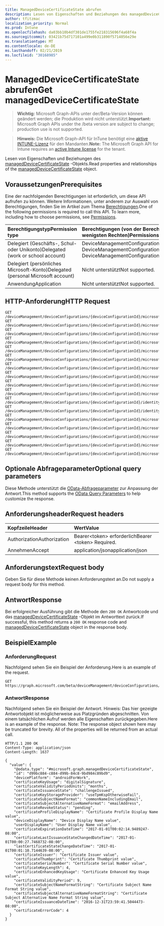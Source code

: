 ```yaml
---
title: ManagedDeviceCertificateState abrufen
description: Lesen von Eigenschaften und Beziehungen des managedDeviceCertificateState-Objekts.
author: tfitzmac
localization_priority: Normal
ms.prod: Intune
ms.openlocfilehash: da03bb10b4df301de1755fe218315696f4a68f4a
ms.sourcegitcommit: 03421b75d717101a499e0b311890f5714056e29e
ms.translationtype: MT
ms.contentlocale: de-DE
ms.lasthandoff: 02/21/2019
ms.locfileid: "30168985"
---
```

# <a name="get-manageddevicecertificatestate"></a><span data-ttu-id="d5705-103">ManagedDeviceCertificateState abrufen</span><span class="sxs-lookup"><span data-stu-id="d5705-103">Get managedDeviceCertificateState</span></span>

> <span data-ttu-id="d5705-104">**Wichtig:** Microsoft Graph-APIs unter der/Beta-Version können geändert werden; die Produktion wird nicht unterstützt.</span><span class="sxs-lookup"><span data-stu-id="d5705-104">**Important:** Microsoft Graph APIs under the /beta version are subject to change; production use is not supported.</span></span>

> <span data-ttu-id="d5705-105">**Hinweis:** Die Microsoft Graph-API für InTune benötigt eine [aktive INTUNE-Lizenz](https://go.microsoft.com/fwlink/?linkid=839381) für den Mandanten.</span><span class="sxs-lookup"><span data-stu-id="d5705-105">**Note:** The Microsoft Graph API for Intune requires an [active Intune license](https://go.microsoft.com/fwlink/?linkid=839381) for the tenant.</span></span>

<span data-ttu-id="d5705-106">Lesen von Eigenschaften und Beziehungen des [managedDeviceCertificateState](../resources/intune-deviceconfig-manageddevicecertificatestate.md) -Objekts.</span><span class="sxs-lookup"><span data-stu-id="d5705-106">Read properties and relationships of the [managedDeviceCertificateState](../resources/intune-deviceconfig-manageddevicecertificatestate.md) object.</span></span>

## <a name="prerequisites"></a><span data-ttu-id="d5705-107">Voraussetzungen</span><span class="sxs-lookup"><span data-stu-id="d5705-107">Prerequisites</span></span>
<span data-ttu-id="d5705-p101">Eine der nachfolgenden Berechtigungen ist erforderlich, um diese API aufrufen zu können. Weitere Informationen, unter anderem zur Auswahl von Berechtigungen, finden Sie im Artikel zum Thema [Berechtigungen](/concepts/permissions-reference.md).</span><span class="sxs-lookup"><span data-stu-id="d5705-p101">One of the following permissions is required to call this API. To learn more, including how to choose permissions, see [Permissions](/concepts/permissions-reference.md).</span></span>

|<span data-ttu-id="d5705-110">Berechtigungstyp</span><span class="sxs-lookup"><span data-stu-id="d5705-110">Permission type</span></span>|<span data-ttu-id="d5705-111">Berechtigungen (von der Berechtigung mit den meisten Rechten zu der mit den wenigsten Rechten)</span><span class="sxs-lookup"><span data-stu-id="d5705-111">Permissions (from most to least privileged)</span></span>|
|:---|:---|
|<span data-ttu-id="d5705-112">Delegiert (Geschäfts-, Schul- oder Unikonto)</span><span class="sxs-lookup"><span data-stu-id="d5705-112">Delegated (work or school account)</span></span>|<span data-ttu-id="d5705-113">DeviceManagementConfiguration.ReadWrite.All, DeviceManagementConfiguration.Read.All</span><span class="sxs-lookup"><span data-stu-id="d5705-113">DeviceManagementConfiguration.ReadWrite.All, DeviceManagementConfiguration.Read.All</span></span>|
|<span data-ttu-id="d5705-114">Delegiert (persönliches Microsoft-Konto)</span><span class="sxs-lookup"><span data-stu-id="d5705-114">Delegated (personal Microsoft account)</span></span>|<span data-ttu-id="d5705-115">Nicht unterstützt</span><span class="sxs-lookup"><span data-stu-id="d5705-115">Not supported.</span></span>|
|<span data-ttu-id="d5705-116">Anwendung</span><span class="sxs-lookup"><span data-stu-id="d5705-116">Application</span></span>|<span data-ttu-id="d5705-117">Nicht unterstützt</span><span class="sxs-lookup"><span data-stu-id="d5705-117">Not supported.</span></span>|

## <a name="http-request"></a><span data-ttu-id="d5705-118">HTTP-Anforderung</span><span class="sxs-lookup"><span data-stu-id="d5705-118">HTTP Request</span></span>
<!-- {
  "blockType": "ignored"
}
-->
``` http
GET /deviceManagement/deviceConfigurations/{deviceConfigurationId}/microsoft.graph.iosPkcsCertificateProfile/managedDeviceCertificateStates/{managedDeviceCertificateStateId}
GET /deviceManagement/deviceConfigurations/{deviceConfigurationId}/microsoft.graph.iosScepCertificateProfile/managedDeviceCertificateStates/{managedDeviceCertificateStateId}
GET /deviceManagement/deviceConfigurations/{deviceConfigurationId}/microsoft.graph.macOSScepCertificateProfile/managedDeviceCertificateStates/{managedDeviceCertificateStateId}
GET /deviceManagement/deviceConfigurations/{deviceConfigurationId}/microsoft.graph.androidPkcsCertificateProfile/managedDeviceCertificateStates/{managedDeviceCertificateStateId}
GET /deviceManagement/deviceConfigurations/{deviceConfigurationId}/microsoft.graph.androidScepCertificateProfile/managedDeviceCertificateStates/{managedDeviceCertificateStateId}
GET /deviceManagement/deviceConfigurations/{deviceConfigurationId}/microsoft.graph.iosImportedPFXCertificateProfile/managedDeviceCertificateStates/{managedDeviceCertificateStateId}
GET /deviceManagement/deviceConfigurations/{deviceConfigurationId}/microsoft.graph.macOSImportedPFXCertificateProfile/managedDeviceCertificateStates/{managedDeviceCertificateStateId}
GET /deviceManagement/deviceConfigurations/{deviceConfigurationId}/microsoft.graph.androidImportedPFXCertificateProfile/managedDeviceCertificateStates/{managedDeviceCertificateStateId}
GET /deviceManagement/deviceConfigurations/{deviceConfigurationId}/microsoft.graph.androidWorkProfileScepCertificateProfile/managedDeviceCertificateStates/{managedDeviceCertificateStateId}
GET /deviceManagement/deviceConfigurations/{deviceConfigurationId}/microsoft.graph.androidForWorkImportedPFXCertificateProfile/managedDeviceCertificateStates/{managedDeviceCertificateStateId}
GET /deviceManagement/deviceConfigurations/{deviceConfigurationId}/identityCertificate/microsoft.graph.androidForWorkPkcsCertificateProfile/managedDeviceCertificateStates/{managedDeviceCertificateStateId}
GET /deviceManagement/deviceConfigurations/{deviceConfigurationId}/identityCertificate/microsoft.graph.androidForWorkScepCertificateProfile/managedDeviceCertificateStates/{managedDeviceCertificateStateId}
GET /deviceManagement/deviceConfigurations/{deviceConfigurationId}/microsoft.graph.windowsPhone81VpnConfiguration/identityCertificate/microsoft.graph.windowsPhone81SCEPCertificateProfile/managedDeviceCertificateStates/{managedDeviceCertificateStateId}
GET /deviceManagement/deviceConfigurations/{deviceConfigurationId}/microsoft.graph.windowsWifiEnterpriseEAPConfiguration/identityCertificateForClientAuthentication/microsoft.graph.windows10PkcsCertificateProfile/managedDeviceCertificateStates/{managedDeviceCertificateStateId}
GET /deviceManagement/deviceConfigurations/{deviceConfigurationId}/microsoft.graph.windowsWifiEnterpriseEAPConfiguration/identityCertificateForClientAuthentication/microsoft.graph.windows81SCEPCertificateProfile/managedDeviceCertificateStates/{managedDeviceCertificateStateId}
GET /deviceManagement/deviceConfigurations/{deviceConfigurationId}/microsoft.graph.windowsWifiEnterpriseEAPConfiguration/identityCertificateForClientAuthentication/microsoft.graph.windows10ImportedPFXCertificateProfile/managedDeviceCertificateStates/{managedDeviceCertificateStateId}
GET /deviceManagement/deviceConfigurations/{deviceConfigurationId}/microsoft.graph.windowsWifiEnterpriseEAPConfiguration/identityCertificateForClientAuthentication/microsoft.graph.windowsPhone81ImportedPFXCertificateProfile/managedDeviceCertificateStates/{managedDeviceCertificateStateId}
```

## <a name="optional-query-parameters"></a><span data-ttu-id="d5705-119">Optionale Abfrageparameter</span><span class="sxs-lookup"><span data-stu-id="d5705-119">Optional query parameters</span></span>
<span data-ttu-id="d5705-120">Diese Methode unterstützt die [OData-Abfrageparameter](https://docs.microsoft.com/en-us/graph/query-parameters) zur Anpassung der Antwort.</span><span class="sxs-lookup"><span data-stu-id="d5705-120">This method supports the [OData Query Parameters](https://docs.microsoft.com/en-us/graph/query-parameters) to help customize the response.</span></span>

## <a name="request-headers"></a><span data-ttu-id="d5705-121">Anforderungsheader</span><span class="sxs-lookup"><span data-stu-id="d5705-121">Request headers</span></span>
|<span data-ttu-id="d5705-122">Kopfzeile</span><span class="sxs-lookup"><span data-stu-id="d5705-122">Header</span></span>|<span data-ttu-id="d5705-123">Wert</span><span class="sxs-lookup"><span data-stu-id="d5705-123">Value</span></span>|
|:---|:---|
|<span data-ttu-id="d5705-124">Authorization</span><span class="sxs-lookup"><span data-stu-id="d5705-124">Authorization</span></span>|<span data-ttu-id="d5705-125">Bearer&lt;token&gt; erforderlich</span><span class="sxs-lookup"><span data-stu-id="d5705-125">Bearer &lt;token&gt; Required.</span></span>|
|<span data-ttu-id="d5705-126">Annehmen</span><span class="sxs-lookup"><span data-stu-id="d5705-126">Accept</span></span>|<span data-ttu-id="d5705-127">application/json</span><span class="sxs-lookup"><span data-stu-id="d5705-127">application/json</span></span>|

## <a name="request-body"></a><span data-ttu-id="d5705-128">Anforderungstext</span><span class="sxs-lookup"><span data-stu-id="d5705-128">Request body</span></span>
<span data-ttu-id="d5705-129">Geben Sie für diese Methode keinen Anforderungstext an.</span><span class="sxs-lookup"><span data-stu-id="d5705-129">Do not supply a request body for this method.</span></span>

## <a name="response"></a><span data-ttu-id="d5705-130">Antwort</span><span class="sxs-lookup"><span data-stu-id="d5705-130">Response</span></span>
<span data-ttu-id="d5705-131">Bei erfolgreicher Ausführung gibt die Methode den `200 OK` Antwortcode und das [managedDeviceCertificateState](../resources/intune-deviceconfig-manageddevicecertificatestate.md) -Objekt im Antworttext zurück.</span><span class="sxs-lookup"><span data-stu-id="d5705-131">If successful, this method returns a `200 OK` response code and [managedDeviceCertificateState](../resources/intune-deviceconfig-manageddevicecertificatestate.md) object in the response body.</span></span>

## <a name="example"></a><span data-ttu-id="d5705-132">Beispiel</span><span class="sxs-lookup"><span data-stu-id="d5705-132">Example</span></span>

### <a name="request"></a><span data-ttu-id="d5705-133">Anforderung</span><span class="sxs-lookup"><span data-stu-id="d5705-133">Request</span></span>
<span data-ttu-id="d5705-134">Nachfolgend sehen Sie ein Beispiel der Anforderung.</span><span class="sxs-lookup"><span data-stu-id="d5705-134">Here is an example of the request.</span></span>
``` http
GET https://graph.microsoft.com/beta/deviceManagement/deviceConfigurations/{deviceConfigurationId}/microsoft.graph.iosPkcsCertificateProfile/managedDeviceCertificateStates/{managedDeviceCertificateStateId}
```

### <a name="response"></a><span data-ttu-id="d5705-135">Antwort</span><span class="sxs-lookup"><span data-stu-id="d5705-135">Response</span></span>
<span data-ttu-id="d5705-p102">Nachfolgend sehen Sie ein Beispiel der Antwort. Hinweis: Das hier gezeigte Antwortobjekt ist möglicherweise aus Platzgründen abgeschnitten. Von einem tatsächlichen Aufruf werden alle Eigenschaften zurückgegeben.</span><span class="sxs-lookup"><span data-stu-id="d5705-p102">Here is an example of the response. Note: The response object shown here may be truncated for brevity. All of the properties will be returned from an actual call.</span></span>
``` http
HTTP/1.1 200 OK
Content-Type: application/json
Content-Length: 1637

{
  "value": {
    "@odata.type": "#microsoft.graph.managedDeviceCertificateState",
    "id": "d99bc884-c884-d99b-84c8-9bd984c89bd9",
    "devicePlatform": "androidForWork",
    "certificateKeyUsage": "digitalSignature",
    "certificateValidityPeriodUnits": "months",
    "certificateIssuanceState": "challengeIssued",
    "certificateKeyStorageProvider": "useTpmKspOtherwiseFail",
    "certificateSubjectNameFormat": "commonNameIncludingEmail",
    "certificateSubjectAlternativeNameFormat": "emailAddress",
    "certificateRevokeStatus": "pending",
    "certificateProfileDisplayName": "Certificate Profile Display Name value",
    "deviceDisplayName": "Device Display Name value",
    "userDisplayName": "User Display Name value",
    "certificateExpirationDateTime": "2017-01-01T00:02:14.9489247-08:00",
    "certificateLastIssuanceStateChangedDateTime": "2017-01-01T00:00:27.7468732-08:00",
    "lastCertificateStateChangeDateTime": "2017-01-01T00:01:10.7144639-08:00",
    "certificateIssuer": "Certificate Issuer value",
    "certificateThumbprint": "Certificate Thumbprint value",
    "certificateSerialNumber": "Certificate Serial Number value",
    "certificateKeyLength": 4,
    "certificateEnhancedKeyUsage": "Certificate Enhanced Key Usage value",
    "certificateValidityPeriod": 9,
    "certificateSubjectNameFormatString": "Certificate Subject Name Format String value",
    "certificateSubjectAlternativeNameFormatString": "Certificate Subject Alternative Name Format String value",
    "certificateIssuanceDateTime": "2016-12-31T23:59:41.5044473-08:00",
    "certificateErrorCode": 4
  }
}
```




